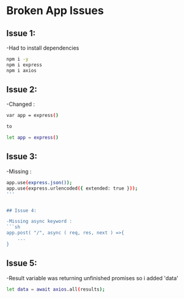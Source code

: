 # Broken App Issues

## Issue  1:

-Had to install dependencies
```sh
npm i -y
npm i express 
npm i axios
```

## Issue 2:
-Changed :
```sh
var app = express()

to

let app = express()
```

## Issue 3:
-Missing :

```sh
app.use(express.json());
app.use(express.urlencoded({ extended: true }));
'''


## Issue 4:

-Missing async keyword :
```sh
app.post( "/", async ( req, res, next ) =>{
    ...
}
```

## Issue 5:
-Result variable was returning unfinished promises so i added 'data'
```sh
let data = await axios.all(results);
```
